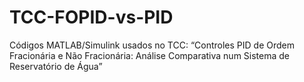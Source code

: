 # TCC-FOPID-vs-PID
Códigos MATLAB/Simulink usados no TCC: “Controles PID de Ordem Fracionária e Não Fracionária: Análise Comparativa num Sistema de Reservatório de Água”
